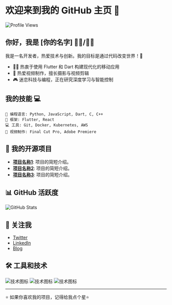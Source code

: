 # 欢迎来到我的 GitHub 主页 👋

 ![Profile Views](https://komarev.com/ghpvc/?username=iot291&color=blueviolet)
## 你好，我是 [你的名字] 🦸‍♂️/🦸‍♀️

我是一名开发者，热爱技术与创新。我的目标是通过代码改变世界！🚀

- 👨‍💻 热衷于使用 Flutter 和 Dart 构建现代化的移动应用
- 🎥 热爱视频制作，擅长摄影与视频剪辑
- 🎮 迷恋科技与编程，正在研究深度学习与智能控制

## 我的技能 💻

 ```text 
 🎯 编程语言: Python, JavaScript, Dart, C, C++ 
 📱 框架: Flutter, React 
 💻 工具: Git, Docker, Kubernetes, AWS 
 🎥 视频制作: Final Cut Pro, Adobe Premiere 
 ``` 

## 📂 我的开源项目

 - **[项目名称1](项目链接)**: 项目的简短介绍。 
 - **[项目名称2](项目链接)**: 项目的简短介绍。 
 - **[项目名称3](项目链接)**: 项目的简短介绍。 

## 📊 GitHub 活跃度

 ![GitHub Stats](https://github-readme-stats.vercel.app/api?username=iot291show_icons=true&count_private=true&hide=prs&theme=radical) 

## 🚀 关注我

 - [Twitter](https://twitter.com/你的Twitter账号) 
 - [LinkedIn](https://www.linkedin.com/in/你的LinkedIn账号/) 
 - [Blog](https://你的博客链接.com) 

## 🛠️ 工具和技术

 ![技术图标](https://img.shields.io/badge/Flutter-Dart-blue?style=flat-square&logo=flutter&logoColor=white) 
 ![技术图标](https://img.shields.io/badge/Python-3.9-blue?style=flat-square&logo=python&logoColor=white) 
 ![技术图标](https://img.shields.io/badge/JavaScript-ES6-yellow?style=flat-square&logo=javascript&logoColor=white) 

---

 ⭐️ 如果你喜欢我的项目，记得给我点个星⭐️ 
